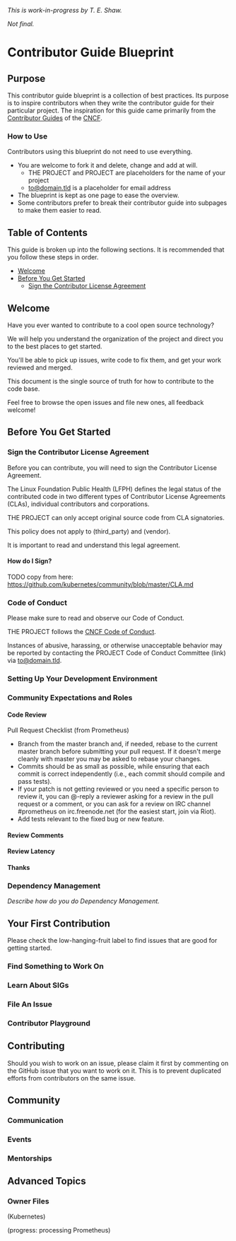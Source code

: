 _This is work-in-progress by T. E. Shaw._

_Not final._

# Contributor Guide Blueprint

## Purpose

This contributor guide blueprint is a collection of best practices. Its purpose is to inspire contributors when they write the contributor guide for their particular project. The inspiration for this guide came primarily from the [Contributor Guides](https://github.com/cncf/contribute) of the [CNCF](https://www.cncf.io).

### How to Use

Contributors using this blueprint do not need to use everything.

* You are welcome to fork it and delete, change and add at will.
  * THE PROJECT and PROJECT are placeholders for the name of your project
  * to@domain.tld is a placeholder for email address
* The blueprint is kept as one page to ease the overview.
* Some contributors prefer to break their contributor guide into subpages to make them easier to read.

## Table of Contents

This guide is broken up into the following sections.
It is recommended that you follow these steps in order.

- [Welcome](#welcome)
- [Before You Get Started](#before-you-get-started)
  - [Sign the Contributor License Agreement](#sign-the-contributor-license-agreement)

## Welcome

Have you ever wanted to contribute to a cool open source technology?

We will help you understand the organization of the project and direct you to the best places to get started.

You'll be able to pick up issues, write code to fix them, and get your work reviewed and merged.

This document is the single source of truth for how to contribute to the code base.

Feel free to browse the open issues and file new ones, all feedback welcome!

## Before You Get Started

### Sign the Contributor License Agreement

Before you can contribute, you will need to sign the Contributor License Agreement.

The Linux Foundation Public Health (LFPH) defines the legal status of the contributed code in two different types of Contributor License Agreements (CLAs), individual contributors and corporations.

THE PROJECT can only accept original source code from CLA signatories.

This policy does not apply to (third_party) and (vendor).

It is important to read and understand this legal agreement.

#### How do I Sign?

TODO copy from here: https://github.com/kubernetes/community/blob/master/CLA.md

### Code of Conduct

Please make sure to read and observe our Code of Conduct.

THE PROJECT follows the [CNCF Code of Conduct](https://github.com/cncf/foundation/blob/master/code-of-conduct.md).

Instances of abusive, harassing, or otherwise unacceptable behavior may be reported by contacting
the PROJECT Code of Conduct Committee (link) via to@domain.tld.

### Setting Up Your Development Environment

### Community Expectations and Roles

#### Code Review

Pull Request Checklist (from Prometheus)

- Branch from the master branch and, if needed, rebase to the current master branch before submitting your pull request. If it doesn't merge cleanly with master you may be asked to rebase your changes.
- Commits should be as small as possible, while ensuring that each commit is correct independently (i.e., each commit should compile and pass tests).
- If your patch is not getting reviewed or you need a specific person to review it, you can @-reply a reviewer asking for a review in the pull request or a comment, or you can ask for a review on IRC channel #prometheus on irc.freenode.net (for the easiest start, join via Riot).
- Add tests relevant to the fixed bug or new feature.

#### Review Comments

#### Review Latency

#### Thanks

### Dependency Management

_Describe how do you do Dependency Management._

## Your First Contribution

Please check the low-hanging-fruit label to find issues that are good for getting started. 

### Find Something to Work On

### Learn About SIGs

### File An Issue

### Contributor Playground

## Contributing

Should you wish to work on an issue, please claim it first by commenting on the GitHub issue that you want to work on it. This is to prevent duplicated efforts from contributors on the same issue.

## Community

### Communication

### Events

### Mentorships

## Advanced Topics

### Owner Files

(Kubernetes)

(progress: processing Prometheus)
